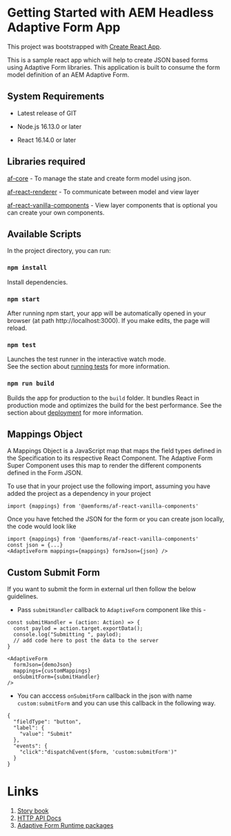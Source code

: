 # Getting Started with AEM Headless Adaptive Form App

This project was bootstrapped with [Create React App](https://github.com/facebook/create-react-app).

This is a sample react app which will help to create JSON based forms using Adaptive Form libraries. This application is built to consume the form model definition of an AEM Adaptive Form.

## System Requirements

* Latest release of GIT

* Node.js 16.13.0 or later

* React 16.14.0 or later

## Libraries required
[af-core](https://www.npmjs.com/package/@aemforms/af-core) - To manage the state and create form model using json.

[af-react-renderer](https://www.npmjs.com/package/@aemforms/af-react-renderer) - To communicate between model and view layer

[af-react-vanilla-components](https://www.npmjs.com/package/@aemforms/af-react-vanilla-components) - View layer components that is optional you can create your own components.


## Available Scripts

In the project directory, you can run:

### `npm install`

Install dependencies.

### `npm start`

After running npm start, your app will be automatically opened in your browser (at path http://localhost:3000). If you make edits, the page will reload.

### `npm test`

Launches the test runner in the interactive watch mode.\
See the section about [running tests](https://facebook.github.io/create-react-app/docs/running-tests) for more information.

### `npm run build`

Builds the app for production to the `build` folder. It bundles React in production mode and optimizes the build for the best performance. See the section about [deployment](https://facebook.github.io/create-react-app/docs/deployment) for more information.

## Mappings Object

A Mappings Object is a JavaScript map that maps the field types defined in the Specification to its respective React Component. The Adaptive Form Super Component uses this map to render the different components defined in the Form JSON.

To use that in your project use the following import, assuming you have added the project as a dependency in your project

```
import {mappings} from '@aemforms/af-react-vanilla-components'
```

Once you have fetched the JSON for the form or you can create json locally, the code would look like

```
import {mappings} from '@aemforms/af-react-vanilla-components'
const json = {...}
<AdaptiveForm mappings={mappings} formJson={json} />
```

## Custom Submit Form
If you want to submit the form in external url then follow the below guidelines.
- Pass `submitHandler` callback to `AdaptiveForm` component like this -
```
const submitHandler = (action: Action) => {
  const paylod = action.target.exportData();
  console.log("Submitting ", paylod);
  // add code here to post the data to the server
}

<AdaptiveForm
  formJson={demoJson}
  mappings={customMappings}
  onSubmitForm={submitHandler}
/>
```
 - You can acccess `onSubmitForm` callback in the json with name `custom:submitForm` and you can use this callback in the following way.
```
{
  "fieldType": "button",
  "label": {
    "value": "Submit"
  },
  "events": {
    "click":"dispatchEvent($form, 'custom:submitForm')"
  }
}
```

# Links
1. [Story book](https://opensource.adobe.com/aem-forms-af-runtime/storybook)
2. [HTTP API Docs](https://opensource.adobe.com/aem-forms-af-runtime/api)
3. [Adaptive Form Runtime packages](https://www.npmjs.com/org/aemforms)
